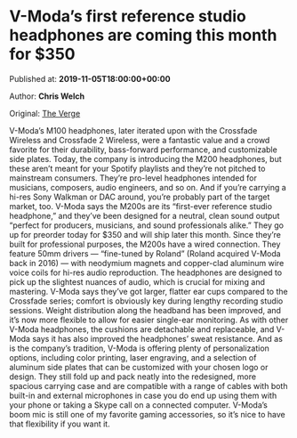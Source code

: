
# V-Moda’s first reference studio headphones are coming this month for $350

Published at: **2019-11-05T18:00:00+00:00**

Author: **Chris Welch**

Original: [The Verge](https://www.theverge.com/2019/11/5/20949776/vmoda-m200-studio-headphones-announced-features-price)

V-Moda’s M100 headphones, later iterated upon with the Crossfade Wireless and Crossfade 2 Wireless, were a fantastic value and a crowd favorite for their durability, bass-forward performance, and customizable side plates. Today, the company is introducing the M200 headphones, but these aren’t meant for your Spotify playlists and they’re not pitched to mainstream consumers. They’re pro-level headphones intended for musicians, composers, audio engineers, and so on. And if you’re carrying a hi-res Sony Walkman or DAC around, you’re probably part of the target market, too.
V-Moda says the M200s are its “first-ever reference studio headphone,” and they’ve been designed for a neutral, clean sound output “perfect for producers, musicians, and sound professionals alike.” They go up for preorder today for $350 and will ship later this month.
Since they’re built for professional purposes, the M200s have a wired connection. They feature 50mm drivers — “fine-tuned by Roland” (Roland acquired V-Moda back in 2016) — with neodymium magnets and copper-clad aluminum wire voice coils for hi-res audio reproduction. The headphones are designed to pick up the slightest nuances of audio, which is crucial for mixing and mastering.
V-Moda says they’ve got larger, flatter ear cups compared to the Crossfade series; comfort is obviously key during lengthy recording studio sessions. Weight distribution along the headband has been improved, and it’s now more flexible to allow for easier single-ear monitoring. As with other V-Moda headphones, the cushions are detachable and replaceable, and V-Moda says it has also improved the headphones’ sweat resistance.
And as is the company’s tradition, V-Moda is offering plenty of personalization options, including color printing, laser engraving, and a selection of aluminum side plates that can be customized with your chosen logo or design.
They still fold up and pack neatly into the redesigned, more spacious carrying case and are compatible with a range of cables with both built-in and external microphones in case you do end up using them with your phone or taking a Skype call on a connected computer. V-Moda’s boom mic is still one of my favorite gaming accessories, so it’s nice to have that flexibility if you want it.
